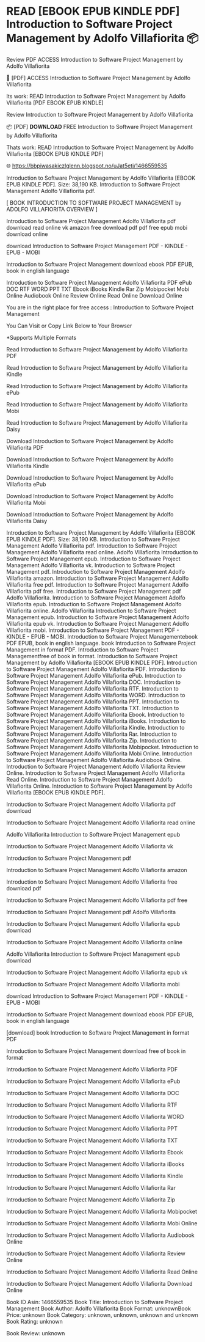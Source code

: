 # READ [EBOOK EPUB KINDLE PDF] Introduction to Software Project Management by  Adolfo Villafiorita 📦
Review PDF ACCESS Introduction to Software Project Management by Adolfo Villafiorita

📍 [PDF] ACCESS Introduction to Software Project Management by Adolfo Villafiorita

Its work: READ Introduction to Software Project Management by Adolfo Villafiorita [PDF EBOOK EPUB KINDLE]


Review Introduction to Software Project Management by Adolfo Villafiorita

📦 [PDF] 𝐃𝐎𝐖𝐍𝐋𝐎𝐀𝐃 FREE Introduction to Software Project Management by Adolfo Villafiorita

Thats work: READ Introduction to Software Project Management by Adolfo Villafiorita [EBOOK EPUB KINDLE PDF]



🌐 https://bbpiwasakiczlglenn.blogspot.no/uJat5eti/1466559535



Introduction to Software Project Management by Adolfo Villafiorita [EBOOK EPUB KINDLE PDF]. Size: 38,190 KB. Introduction to Software Project Management Adolfo Villafiorita pdf.

[ BOOK INTRODUCTION TO SOFTWARE PROJECT MANAGEMENT by ADOLFO VILLAFIORITA OVERVIEW ]

Introduction to Software Project Management Adolfo Villafiorita pdf download read online vk amazon free download pdf pdf free epub mobi download online

download Introduction to Software Project Management PDF - KINDLE - EPUB - MOBI

Introduction to Software Project Management download ebook PDF EPUB, book in english language

Introduction to Software Project Management Adolfo Villafiorita PDF ePub DOC RTF WORD PPT TXT Ebook iBooks Kindle Rar Zip Mobipocket Mobi Online Audiobook Online Review Online Read Online Download Online

You are in the right place for free access : Introduction to Software Project Management

You Can Visit or Copy Link Below to Your Browser

*Supports Multiple Formats

Read Introduction to Software Project Management by Adolfo Villafiorita PDF

Read Introduction to Software Project Management by Adolfo Villafiorita Kindle

Read Introduction to Software Project Management by Adolfo Villafiorita ePub

Read Introduction to Software Project Management by Adolfo Villafiorita Mobi

Read Introduction to Software Project Management by Adolfo Villafiorita Daisy

Download Introduction to Software Project Management by Adolfo Villafiorita PDF

Download Introduction to Software Project Management by Adolfo Villafiorita Kindle

Download Introduction to Software Project Management by Adolfo Villafiorita ePub

Download Introduction to Software Project Management by Adolfo Villafiorita Mobi

Download Introduction to Software Project Management by Adolfo Villafiorita Daisy

Introduction to Software Project Management by Adolfo Villafiorita [EBOOK EPUB KINDLE PDF]. Size: 38,190 KB. Introduction to Software Project Management Adolfo Villafiorita pdf. Introduction to Software Project Management Adolfo Villafiorita read online. Adolfo Villafiorita Introduction to Software Project Management epub. Introduction to Software Project Management Adolfo Villafiorita vk. Introduction to Software Project Management pdf. Introduction to Software Project Management Adolfo Villafiorita amazon. Introduction to Software Project Management Adolfo Villafiorita free pdf. Introduction to Software Project Management Adolfo Villafiorita pdf free. Introduction to Software Project Management pdf Adolfo Villafiorita. Introduction to Software Project Management Adolfo Villafiorita epub. Introduction to Software Project Management Adolfo Villafiorita online. Adolfo Villafiorita Introduction to Software Project Management epub. Introduction to Software Project Management Adolfo Villafiorita epub vk. Introduction to Software Project Management Adolfo Villafiorita mobi. Introduction to Software Project Management PDF - KINDLE - EPUB - MOBI. Introduction to Software Project Managementebook PDF EPUB, book in english language. book Introduction to Software Project Management in format PDF. Introduction to Software Project Managementfree of book in format. Introduction to Software Project Management by Adolfo Villafiorita [EBOOK EPUB KINDLE PDF]. Introduction to Software Project Management Adolfo Villafiorita PDF. Introduction to Software Project Management Adolfo Villafiorita ePub. Introduction to Software Project Management Adolfo Villafiorita DOC. Introduction to Software Project Management Adolfo Villafiorita RTF. Introduction to Software Project Management Adolfo Villafiorita WORD. Introduction to Software Project Management Adolfo Villafiorita PPT. Introduction to Software Project Management Adolfo Villafiorita TXT. Introduction to Software Project Management Adolfo Villafiorita Ebook. Introduction to Software Project Management Adolfo Villafiorita iBooks. Introduction to Software Project Management Adolfo Villafiorita Kindle. Introduction to Software Project Management Adolfo Villafiorita Rar. Introduction to Software Project Management Adolfo Villafiorita Zip. Introduction to Software Project Management Adolfo Villafiorita Mobipocket. Introduction to Software Project Management Adolfo Villafiorita Mobi Online. Introduction to Software Project Management Adolfo Villafiorita Audiobook Online. Introduction to Software Project Management Adolfo Villafiorita Review Online. Introduction to Software Project Management Adolfo Villafiorita Read Online. Introduction to Software Project Management Adolfo Villafiorita Online. Introduction to Software Project Management by Adolfo Villafiorita [EBOOK EPUB KINDLE PDF].

Introduction to Software Project Management Adolfo Villafiorita pdf download

Introduction to Software Project Management Adolfo Villafiorita read online

Adolfo Villafiorita Introduction to Software Project Management epub

Introduction to Software Project Management Adolfo Villafiorita vk

Introduction to Software Project Management pdf

Introduction to Software Project Management Adolfo Villafiorita amazon

Introduction to Software Project Management Adolfo Villafiorita free download pdf

Introduction to Software Project Management Adolfo Villafiorita pdf free

Introduction to Software Project Management pdf Adolfo Villafiorita

Introduction to Software Project Management Adolfo Villafiorita epub download

Introduction to Software Project Management Adolfo Villafiorita online

Adolfo Villafiorita Introduction to Software Project Management epub download

Introduction to Software Project Management Adolfo Villafiorita epub vk

Introduction to Software Project Management Adolfo Villafiorita mobi

download Introduction to Software Project Management PDF - KINDLE - EPUB - MOBI

Introduction to Software Project Management download ebook PDF EPUB, book in english language

[download] book Introduction to Software Project Management in format PDF

Introduction to Software Project Management download free of book in format

Introduction to Software Project Management Adolfo Villafiorita PDF

Introduction to Software Project Management Adolfo Villafiorita ePub

Introduction to Software Project Management Adolfo Villafiorita DOC

Introduction to Software Project Management Adolfo Villafiorita RTF

Introduction to Software Project Management Adolfo Villafiorita WORD

Introduction to Software Project Management Adolfo Villafiorita PPT

Introduction to Software Project Management Adolfo Villafiorita TXT

Introduction to Software Project Management Adolfo Villafiorita Ebook

Introduction to Software Project Management Adolfo Villafiorita iBooks

Introduction to Software Project Management Adolfo Villafiorita Kindle

Introduction to Software Project Management Adolfo Villafiorita Rar

Introduction to Software Project Management Adolfo Villafiorita Zip

Introduction to Software Project Management Adolfo Villafiorita Mobipocket

Introduction to Software Project Management Adolfo Villafiorita Mobi Online

Introduction to Software Project Management Adolfo Villafiorita Audiobook Online

Introduction to Software Project Management Adolfo Villafiorita Review Online

Introduction to Software Project Management Adolfo Villafiorita Read Online

Introduction to Software Project Management Adolfo Villafiorita Download Online

Book ID Asin: 1466559535
Book Title: Introduction to Software Project Management
Book Author: Adolfo Villafiorita
Book Format: unknownBook Price: unknown
Book Category: unknown, unknown, unknown and unknown
Book Rating: unknown

Book Review: unknown
